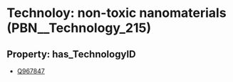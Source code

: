 # Technoloy: __non-toxic nanomaterials__ (PBN__Technology_215)

## Property: has_TechnologyID

* [Q967847](Q967847)

